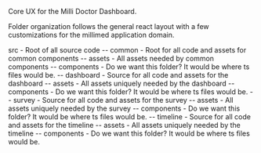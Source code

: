 Core UX for the Milli Doctor Dashboard.

Folder organization follows the general react layout with a few customizations
for the millimed application domain.

src - Root of all source code
  -- common - Root for all code and assets for common components
    -- assets - All assets needed by common components
    -- components - Do we want this folder?  It would be where ts files would be.
  -- dashboard - Source for all code and assets for the dashboard
    -- assets - All assets uniquely needed by the dashboard
    -- components - Do we want this folder?  It would be where ts files would be.
  -- survey - Source for all code and assets for the survey 
    -- assets - All assets uniquely needed by the survey
    -- components - Do we want this folder?  It would be where ts files would be.
  -- timeline - Source for all code and assets for the timeline
    -- assets - All assets uniquely needed by the timeline
    -- components - Do we want this folder?  It would be where ts files would be.